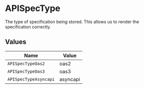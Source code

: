 # APISpecType

The type of specification being stored. This allows us to render the specification correctly.



## Values

| Name                  | Value                 |
| --------------------- | --------------------- |
| `APISpecTypeOas2`     | oas2                  |
| `APISpecTypeOas3`     | oas3                  |
| `APISpecTypeAsyncapi` | asyncapi              |